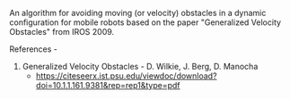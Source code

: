 An algorithm for avoiding moving (or velocity) obstacles in a dynamic configuration for mobile robots based on the paper "Generalized Velocity Obstacles" from IROS 2009.

References -
1) Generalized Velocity Obstacles - D. Wilkie, J. Berg, D. Manocha 
   - https://citeseerx.ist.psu.edu/viewdoc/download?doi=10.1.1.161.9381&rep=rep1&type=pdf
